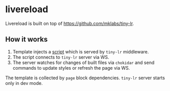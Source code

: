 # livereload

Livereload is built on top of https://github.com/mklabs/tiny-lr.

## How it works
1. Template injects a [script](https://github.com/livereload/livereload-js) which is served by `tiny-lr` middleware.
2. The script connects to `tiny-lr` server via WS.
3. The server watches for changes of built files via `chokidar` and send commands to update styles or refresh the page via WS.

The template is collected by `page` block dependencies.
`tiny-lr` server starts only in dev mode.

